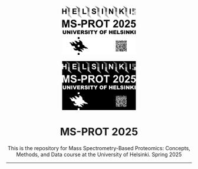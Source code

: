 <p align="center">
  <img src="t shirt final logo.png" alt="Project Logo" width="200"/>
</p>
<p align="center">
  <img src="t shirt final logo - black (2).jpg" alt="Project Logo" width="200"/>
</p>

<h1 align="center">MS-PROT 2025</h1>

<p align="center">
This is the repository for Mass Spectrometry-Based Proteomics: Concepts, Methods, and Data course at the University of Helsinki.
  Spring 2025
</p>

---





